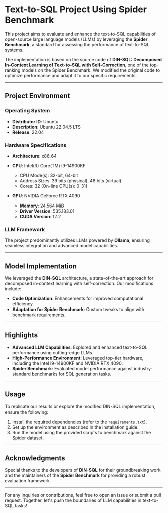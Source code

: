 # Text-to-SQL Project Using Spider Benchmark

This project aims to evaluate and enhance the text-to-SQL capabilities of open-source large language models (LLMs) by leveraging the **Spider Benchmark**, a standard for assessing the performance of text-to-SQL systems.

The implementation is based on the source code of **DIN-SQL: Decomposed In-Context Learning of Text-to-SQL with Self-Correction**, one of the top-ranking models on the Spider Benchmark. We modified the original code to optimize performance and adapt it to our specific requirements.

---

## **Project Environment**

### **Operating System**
- **Distributor ID**: Ubuntu  
- **Description**: Ubuntu 22.04.5 LTS  
- **Release**: 22.04

### **Hardware Specifications**
- **Architecture**: x86_64
- **CPU**: Intel(R) Core(TM) i9-14900KF  
  - CPU Mode(s): 32-bit, 64-bit  
  - Address Sizes: 39 bits (physical), 48 bits (virtual)  
  - Cores: 32 (On-line CPU(s): 0-31)

- **GPU**: NVIDIA GeForce RTX 4090  
  - **Memory**: 24,564 MiB  
  - **Driver Version**: 535.183.01  
  - **CUDA Version**: 12.2

### **LLM Framework**
The project predominantly utilizes LLMs powered by **Ollama**, ensuring seamless integration and advanced model capabilities.

---

## **Model Implementation**
We leveraged the **DIN-SQL** architecture, a state-of-the-art approach for decomposed in-context learning with self-correction. Our modifications include:
- **Code Optimization**: Enhancements for improved computational efficiency.
- **Adaptation for Spider Benchmark**: Custom tweaks to align with benchmark requirements.

---

## **Highlights**
- **Advanced LLM Capabilities**: Explored and enhanced text-to-SQL performance using cutting-edge LLMs.
- **High-Performance Environment**: Leveraged top-tier hardware, including the Intel i9-14900KF and NVIDIA RTX 4090.
- **Spider Benchmark**: Evaluated model performance against industry-standard benchmarks for SQL generation tasks.

---

## **Usage**
To replicate our results or explore the modified DIN-SQL implementation, ensure the following:
1. Install the required dependencies (refer to the `requirements.txt`).
2. Set up the environment as described in the installation guide.
3. Run the model using the provided scripts to benchmark against the Spider dataset.

---

## **Acknowledgments**
Special thanks to the developers of **DIN-SQL** for their groundbreaking work and the maintainers of the **Spider Benchmark** for providing a robust evaluation framework.

---

For any inquiries or contributions, feel free to open an issue or submit a pull request. Together, let's push the boundaries of LLM capabilities in text-to-SQL tasks!

